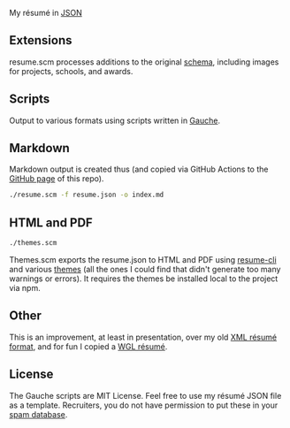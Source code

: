 My résumé in [JSON](https://jsonresume.org/)

## Extensions

resume.scm processes additions to the original [schema](https://github.com/jsonresume/resume-schema/issues), including images for projects, schools, and awards.

## Scripts

Output to various formats using scripts written in [Gauche](https://practical-scheme.net/gauche/).

## Markdown

Markdown output is created thus (and copied via GitHub Actions to the [GitHub page](http://philipchu.com) of this repo).

```sh
./resume.scm -f resume.json -o index.md
```

## HTML and PDF

```sh
./themes.scm
```

Themes.scm exports the resume.json to HTML and PDF using [resume-cli](https://github.com/jsonresume/resume-cli) and various [themes](https://jsonresume.org/themes/) (all the ones I could find that didn't generate too many warnings or errors). It requires the themes be installed local to the project via npm.

## Other

This is an improvement, at least in presentation, over my old [XML résumé format](https://github.com/technicat/resumexml), and for fun I copied a [WGL résumé](https://github.com/technicat/resumewgl).

## License

The Gauche scripts are MIT License. Feel free to use my résumé JSON file as a template. Recruiters, you do not have permission to put these in your [spam database](https://recruiterspam.net/).

